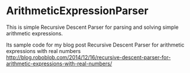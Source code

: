 ArithmeticExpressionParser
==========================
This is simple Recursive Descent Parser for parsing and solving simple arithmetic  expressions.

Its sample code for my blog post Recursive Descent Parser for arithmetic expressions with real numbers
http://blog.roboblob.com/2014/12/16/recursive-descent-parser-for-arithmetic-expressions-with-real-numbers/
